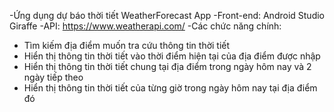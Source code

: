 -Ứng dụng dự báo thời tiết WeatherForecast App
-Front-end: Android Studio Giraffe
-API: https://www.weatherapi.com/
-Các chức năng chính:
  + Tìm kiếm địa điểm muốn tra cứu thông tin thời tiết
  + Hiển thị thông tin thời tiết vào thời điểm hiện tại của địa điểm được nhập
  + Hiển thị thông tin thời tiết chung tại địa điểm trong ngày hôm nay và 2 ngày tiếp theo
  + Hiển thị thông tin thời tiết của từng giờ trong ngày hôm nay tại địa điểm đó 
